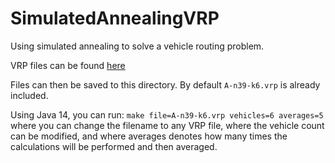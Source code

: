 # SimulatedAnnealingVRP
Using simulated annealing to solve a vehicle routing problem.

VRP files can be found [here](https://neo.lcc.uma.es/vrp/vrp-instances/capacitated-vrp-instances/)

Files can then be saved to this directory. By default `A-n39-k6.vrp` is already included.

Using Java 14, you can run: `make file=A-n39-k6.vrp vehicles=6 averages=5` where you can change the
filename to any VRP file, where the vehicle count can be modified, and where averages denotes how
many times the calculations will be performed and then averaged.
